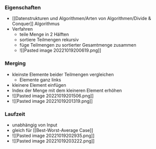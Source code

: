 ### Eigenschaften
+ [[Datenstrukturen und Algorithmen/Arten von Algorithmen/Divide & Conquer]] Algorithmus
+ Verfahren
	+ teile Menge in 2 Hälften
	+ sortiere Teilmengen rekursiv
	+ füge Teilmengen zu sortierter Gesamtmenge zusammen
	+ ![[Pasted image 20221019200619.png]]

### Merging
+ kleinste Elemente beider Teilmengen vergleichen
	+ Elemente ganz links
+ kleinere Element einfügen
+ Index der Menge mit dem kleineren Element erhöhen
+ ![[Pasted image 20221019201506.png]]
+ ![[Pasted image 20221019201319.png]]

### Laufzeit
+ unabhängig von Input
+ gleich für [[Best-Worst-Average Case]]
+ ![[Pasted image 20221019202935.png]]
+ ![[Pasted image 20221019203222.png]]
